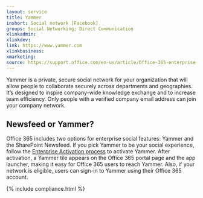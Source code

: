 ```yaml
---
layout: service
title: Yammer
inshort: Social network [Facebook]
groups: Social Networking; Direct Communication
xlinkadmin: 
xlinkdev: 
link: https://www.yammer.com
xlinkbusiness: 
xmarketing: 
source: https://support.office.com/en-us/article/Office-365-enterprise-social-experience-Yammer-and-Newsfeed-21954c85-4384-47d4-96c2-dfa1c9d56e66
---
```

Yammer is a private, secure social network for your organization that will allow people to collaborate securely across departments and geographies. It’s designed to inspire company-wide knowledge exchange and to increase team efficiency. Only people with a verified company email address can join your company network.

## Newsfeed or Yammer?
Office 365 includes two options for enterprise social features: Yammer and the SharePoint Newsfeed. If you pick Yammer to be your social experience, follow the [Enterprise Activation process](https://support.office.com/en-us/article/Enterprise-Activation-process-4f924c74-87d2-49d0-a4f6-cba3ce2b0e7c) to activate Yammer. After activation, a Yammer tile appears on the Office 365 portal page and the app launcher, making it easy for Office 365 users to reach Yammer. Also, if your network is eligible, users can sign-in to Yammer using their Office 365 account.

{% include compliance.html %}